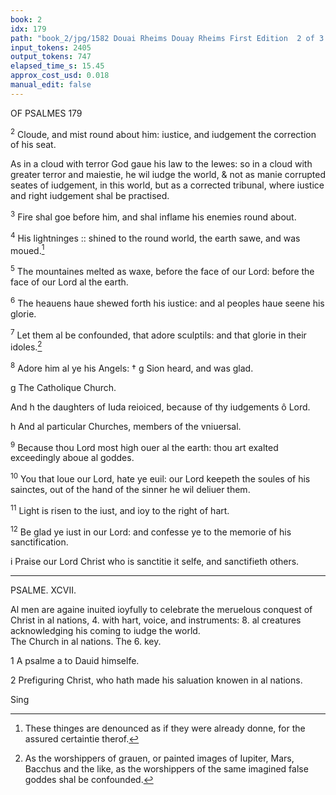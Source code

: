 ```yaml
---
book: 2
idx: 179
path: "book_2/jpg/1582 Douai Rheims Douay Rheims First Edition  2 of 3 1610 Old Testament.pdf-179.jpg"
input_tokens: 2405
output_tokens: 747
elapsed_time_s: 15.45
approx_cost_usd: 0.018
manual_edit: false
---
```

OF PSALMES 179

<sup>2</sup> Cloude, and mist round about him: iustice, and iudgement the correction of his seat.

<aside>As in a cloud with terror God gaue his law to the Iewes: so in a cloud with greater terror and maiestie, he wil iudge the world, & not as manie corrupted seates of iudgement, in this world, but as a corrected tribunal, where iustice and right iudgement shal be practised.</aside>

<sup>3</sup> Fire shal goe before him, and shal inflame his enemies round about.

<sup>4</sup> His lightninges :: shined to the round world, the earth sawe, and was moued.[^1]

<sup>5</sup> The mountaines melted as waxe, before the face of our Lord: before the face of our Lord al the earth.

<sup>6</sup> The heauens haue shewed forth his iustice: and al peoples haue seene his glorie.

<sup>7</sup> Let them al be confounded, that adore sculptils: and that glorie in their idoles.[^2]

<sup>8</sup> Adore him al ye his Angels: † g Sion heard, and was glad.

<aside>g The Catholique Church.</aside>

And h the daughters of Iuda reioiced, because of thy iudgements ô Lord.

<aside>h And al particular Churches, members of the vniuersal.</aside>

<sup>9</sup> Because thou Lord most high ouer al the earth: thou art exalted exceedingly aboue al goddes.

<sup>10</sup> You that loue our Lord, hate ye euil: our Lord keepeth the soules of his sainctes, out of the hand of the sinner he wil deliuer them.

<sup>11</sup> Light is risen to the iust, and ioy to the right of hart.

<sup>12</sup> Be glad ye iust in our Lord: and confesse ye to the memorie of his sanctification.

<aside>i Praise our Lord Christ who is sanctitie it selfe, and sanctifieth others.</aside>

---

PSALME. XCVII.

<aside>Al men are againe inuited ioyfully to celebrate the meruelous conquest of Christ in al nations, 4. with hart, voice, and instruments: 8. al creatures acknowledging his coming to iudge the world.</aside>

<aside>The Church in al nations. The 6. key.</aside>

1 A psalme a to Dauid himselfe.

<aside>2 Prefiguring Christ, who hath made his saluation knowen in al nations.</aside>

Sing

[^1]: These thinges are denounced as if they were already donne, for the assured certaintie therof.

[^2]: As the worshippers of grauen, or painted images of Iupiter, Mars, Bacchus and the like, as the worshippers of the same imagined false goddes shal be confounded.
